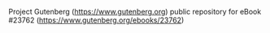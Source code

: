 Project Gutenberg (https://www.gutenberg.org) public repository for eBook #23762 (https://www.gutenberg.org/ebooks/23762)
